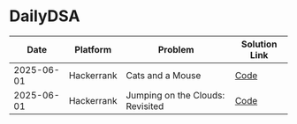 # DailyDSA

| Date       | Platform    | Problem               | Solution Link                      |
|------------|-------------|-----------------------|------------------------------------|
| 2025-06-01 | Hackerrank | Cats and a Mouse | [Code](HackerrankProblems/src/main/java/algo/implementation/easy_cats_and_a_mouse.java) | 
| 2025-06-01 | Hackerrank | Jumping on the Clouds: Revisited | [Code](HackerrankProblems/src/main/java/algo/implementation/easy_jumping_on_the_clouds.java) | 
